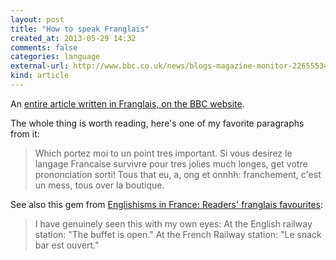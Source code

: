 ```yaml
---
layout: post
title: "How to speak Franglais"
created_at: 2013-05-29 14:32
comments: false
categories: language
external-url: http://www.bbc.co.uk/news/blogs-magazine-monitor-22655534
kind: article
---
```


An [entire article written in Franglais, on the BBC website](http://www.bbc.co.uk/news/blogs-magazine-monitor-22655534).

The whole thing is worth reading, here's one of my favorite paragraphs from it:

> Which portez moi to un point tres important. Si vous desirez le langage
> Francaise survivre pour tres jolies much longes, get votre prononciation
> sorti! Tous that eu, a, ong et onnhh: franchement, c'est un mess, tous over
> la boutique.

See also this gem from
[Englishisms in France: Readers' franglais favourites](http://www.bbc.co.uk/news/magazine-22636888):

>  I have genuinely seen this with my own eyes: At the English railway station:
>  "The buffet is open." At the French Railway station: "Le snack bar est
>  ouvert."
